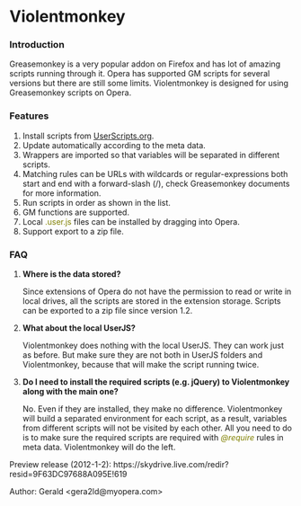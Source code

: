 Violentmonkey
=============
<h3>Introduction</h3>
<p>Greasemonkey is a very popular addon on Firefox and has lot of amazing scripts running through it. Opera has supported GM scripts for several versions but there are still some limits. Violentmonkey is designed for using Greasemonkey scripts on Opera.</p>
<h3>Features</h3><ol>
<li>Install scripts from <a href=http://userscripts.org>UserScripts.org</a>.</li>
<li>Update automatically according to the meta data.</li>
<li>Wrappers are imported so that variables will be separated in different scripts.</li>
<li>Matching rules can be URLs with wildcards or regular-expressions both start and end with a forward-slash (/), check Greasemonkey documents for more information.</li>
<li>Run scripts in order as shown in the list.</li>
<li>GM functions are supported.</li>
<li>Local <font color=olive>.user.js</font> files can be installed by dragging into Opera.</li>
<li>Support export to a zip file.
</ol>
<h3>FAQ</h3><ol>
<li><a name=faq_store></a><b>Where is the data stored?</b><p>Since extensions of Opera do not have the permission to read or write in local drives, all the scripts are stored in the extension storage. Scripts can be exported to a zip file since version 1.2.</p></li>
<li><a name=faq_local></a><b>What about the local UserJS?</b><p>Violentmonkey does nothing with the local UserJS. They can work just as before. But make sure they are not both in UserJS folders and Violentmonkey, because that will make the script running twice.</p></li>
<li><a name=faq_lib></a><b>Do I need to install the required scripts (e.g. jQuery) to Violentmonkey along with the main one?</b><p>No. Even if they are installed, they make no difference. Violentmonkey will build a separated environment for each script, as a result, variables from different scripts will not be visited by each other. All you need to do is to make sure the required scripts are required with <i style="color:olive">@require</i> rules in meta data. Violentmonkey will do the left.</p></li>
</ol>
<p>Preview release (2012-1-2): https://skydrive.live.com/redir?resid=9F63DC97688A095E!619</p>
<p>Author: Gerald &lt;gera2ld&#x40;myopera.com&gt;</p>
